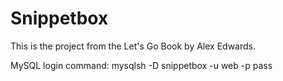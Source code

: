 # Snippetbox

This is the project from the Let's Go Book by Alex Edwards.

MySQL login command:
  mysqlsh -D snippetbox -u web -p pass
